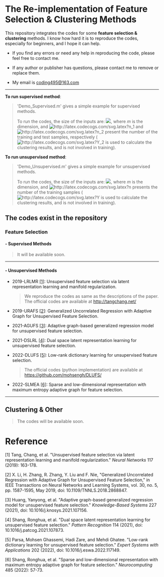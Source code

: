 

# The Re-implementation of Feature Selection & Clustering Methods

This repository integrates the codes for some **feature selection & clustering** methods. I know how hard it is to reproduce the codes, especially for beginners, and I hope it can help.

- If you find any errors or need any help in reproducing the code, please feel free to contact me. 

- If any author or publisher has questions, please contact me to remove or replace them.

- My email is coding495@163.com

---

**To run supervised method**:

> 'Demo_Supervised.m' gives a simple example for supervised methods. 
>
> To run the codes, the size of the inputs are: <img src="https://latex.codecogs.com/svg.image?X_1\in&space;\mathbb{R}^{m\times&space;n_1},&space;X_2\in&space;\mathbb{R}^{m\times&space;n_2},&space;Y_1\in&space;\mathbb{R}^{n_1\times&space;1},&space;Y_2\in&space;\mathbb{R}^{n_2\times&space;1}" />, where *m* is the dimension, and <img src="http://latex.codecogs.com/svg.latex?n_1" title="http://latex.codecogs.com/svg.latex?n_1" /> and <img src="http://latex.codecogs.com/svg.latex?n_2" title="http://latex.codecogs.com/svg.latex?n_2" /> present the number of the training and test samples, respectively (<img src="http://latex.codecogs.com/svg.latex?Y_2" title="http://latex.codecogs.com/svg.latex?Y_2" /> is used to calculate the clustering results, and is not involved in training).

**To run unsupervised method**:

> 'Demo_Unsupervised.m' gives a simple example for unsupervised methods. 
>
> To run the codes, the size of the inputs are: <img src="https://latex.codecogs.com/svg.image?X\in&space;\mathbb{R}^{m\times&space;n},&space;Y\in&space;\mathbb{R}^{n\times&space;1}" />, where *m* is the dimension, and <img src="http://latex.codecogs.com/svg.latex?n" title="http://latex.codecogs.com/svg.latex?n" /> presents the number of the training samples (<img src="http://latex.codecogs.com/svg.latex?Y" title="http://latex.codecogs.com/svg.latex?Y" /> is used to calculate the clustering results, and is not involved in training).

## The codes exist in the repository

### Feature Selection

#### - Supervised Methods

> It will be available soon.

---

#### - Unsupervised Methods

- 2019-LRLMR [[1]](https://www.sciencedirect.com/science/article/pii/S0893608019301212): Unsupervised feature selection via latent representation learning and manifold regularization.

  > We reproduce the codes as same as the descriptions of the paper. The official codes are available at http://tangchang.net/

- 2019-URAFS [[2]](https://ieeexplore.ieee.org/abstract/document/8474999): Generalized Uncorrelated Regression with Adaptive Graph for Unsupervised Feature Selection.

- 2021-AGUFS [[3]](https://www.sciencedirect.com/science/article/pii/S0950705121004196): Adaptive graph-based generalized regression model for unsupervised feature selection.

- 2021-DSLRL [[4]](https://www.sciencedirect.com/science/article/pii/S0031320321000601): Dual space latent representation learning for unsupervised feature selection.

- 2022-DLUFS [[5]](https://www.sciencedirect.com/science/article/pii/S0957417422005437): Low-rank dictionary learning for unsupervised feature selection.

  > The official codes (python implementation) are available at https://github.com/mohsengh/DLUFS/

- 2022-SLMEA [[6]](https://www.sciencedirect.com/science/article/pii/S0925231222001916): Sparse and low-dimensional representation with maximum entropy adaptive graph for feature selection.

---

## Clustering & Other

>  The codes will be available soon.

# Reference

[1] Tang, Chang, et al. "Unsupervised feature selection via latent representation learning and manifold regularization." *Neural Networks* 117 (2019): 163-178.

[2] X. Li, H. Zhang, R. Zhang, Y. Liu and F. Nie, "Generalized Uncorrelated Regression with Adaptive Graph for Unsupervised Feature Selection," in IEEE Transactions on Neural Networks and Learning Systems, vol. 30, no. 5, pp. 1587-1595, May 2019, doi: 10.1109/TNNLS.2018.2868847.

[3] Huang, Yanyong, et al. "Adaptive graph-based generalized regression model for unsupervised feature selection." *Knowledge-Based Systems* 227 (2021), doi: 10.1016/j.knosys.2021.107156.

[4] Shang, Ronghua, et al. "Dual space latent representation learning for unsupervised feature selection." *Pattern Recognition* 114 (2021), doi: 10.1016/j.patcog.2021.107873.

[5] Parsa, Mohsen Ghassemi, Hadi Zare, and Mehdi Ghatee. "Low-rank dictionary learning for unsupervised feature selection." *Expert Systems with Applications* 202 (2022), doi: 10.1016/j.eswa.2022.117149.

[6] Shang, Ronghua, et al. "Sparse and low-dimensional representation with maximum entropy adaptive graph for feature selection." *Neurocomputing* 485 (2022): 57-73.

